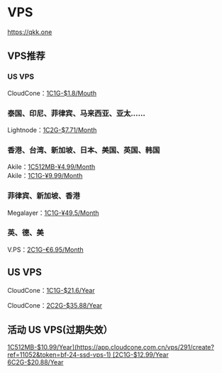 # VPS
https://qkk.one

## VPS推荐  
### US VPS
CloudCone：[1C1G-$1.8/Mouth](https://app.cloudcone.com.cn/vps/1/create?ref=11052&token=vps-1)  

### 泰国、印尼、菲律宾、马来西亚、亚太……
Lightnode：[1C2G-$7.71/Month](https://www.lightnode.com/?inviteCode=JJI33F&promoteWay=LINK)   

### 香港、台湾、新加坡、日本、美国、英国、韩国
Akile：[1C512MB-¥4.99/Month](https://akile.io/shop/server?type=traffic&areaId=3&nodeId=2&planId=864&aff_code=d73a8ecf-8cf7-43c5-b024-aa50b76ec8b5)  
Akile：[1C1G-¥9.99/Month](https://akile.io/register?aff_code=d73a8ecf-8cf7-43c5-b024-aa50b76ec8b5)

### 菲律宾、新加坡、香港
Megalayer：[1C1G-¥49.5/Month](https://account.megalayer.net/aff.php?aff=1678)   

### 英、德、美
V.PS：[2C1G-€6.95/Month](https://vps.hosting/?affid=1504)  

## US VPS 
CloudCone：[1C1G-$21.6/Year](https://app.cloudcone.com.cn/vps/1/create?ref=11052&token=vps-1)  

CloudCone：[2C2G-$35.88/Year](https://app.cloudcone.com.cn/vps/2/create?ref=11052&token=vps-2)


## 活动 US VPS(过期失效）
[1C512MB-$10.99/Year](https://app.cloudcone.com.cn/vps/291/create?ref=11052&token=bf-24-ssd-vps-1)  
[2C1G-$12.99/Year](https://app.cloudcone.com.cn/vps/292/create?ref=11052&token=bf-24-ssd-vps-2)  
[6C2G-$20.88/Year](https://app.cloudcone.com.cn/vps/293/create?ref=11052&token=bf-24-ssd-vps-3) 



